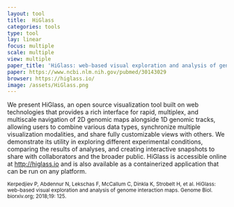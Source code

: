 ```yaml
---
layout: tool
title:  HiGlass
categories: tools
type: tool
lay: linear
focus: multiple
scale: multiple
view: multiple
paper_title: 'HiGlass: web-based visual exploration and analysis of genome interaction maps'
paper: https://www.ncbi.nlm.nih.gov/pubmed/30143029
browser: https://higlass.io/
image: /assets/HiGlass.png
---
```


We present HiGlass, an open source visualization tool built on web technologies that provides a rich interface for rapid, multiplex, and multiscale navigation of 2D genomic maps alongside 1D genomic tracks, allowing users to combine various data types, synchronize multiple visualization modalities, and share fully customizable views with others. We demonstrate its utility in exploring different experimental conditions, comparing the results of analyses, and creating interactive snapshots to share with collaborators and the broader public. HiGlass is accessible online at http://higlass.io and is also available as a containerized application that can be run on any platform.

<small>Kerpedjiev P, Abdennur N, Lekschas F, McCallum C, Dinkla K, Strobelt H, et al. HiGlass: web-based visual exploration and analysis of genome interaction maps. Genome Biol. biorxiv.org; 2018;19: 125. </small>
